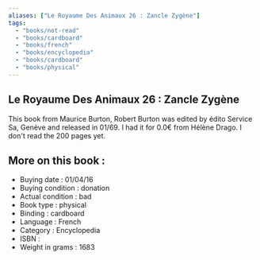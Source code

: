 ```yaml
---
aliases: ["Le Royaume Des Animaux 26 : Zancle Zygène"] 
tags: 
  - "books/not-read" 
  - "books/cardboard" 
  - "books/french"
  - "books/encyclopedia"
  - "books/cardboard"
  - "books/physical"
---
```



## Le Royaume Des Animaux 26 : Zancle Zygène
This book from Maurice Burton, Robert Burton  was edited by édito Service Sa, Genève  and released in 01/69. I had it for 0.0€ from Hélène Drago. I don't read the 200 pages yet.

## More on this book :
- Buying date : 01/04/16
- Buying condition : donation
- Actual condition : bad
- Book type : physical
- Binding : cardboard
- Language : French
- Category : Encyclopedia
- ISBN : 
- Weight in grams : 1683
